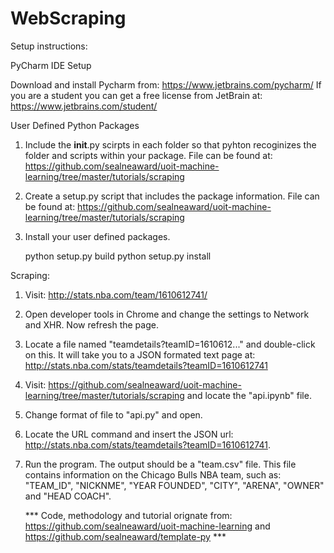 # WebScraping

Setup instructions:

PyCharm IDE Setup

Download and install Pycharm from: https://www.jetbrains.com/pycharm/ 
If you are a student you can get a free license from JetBrain at: https://www.jetbrains.com/student/


User Defined Python Packages

1. Include the __init__.py scirpts in each folder so that pyhton recoginizes the folder and scripts within your package.
   File can be found at: https://github.com/sealneaward/uoit-machine-learning/tree/master/tutorials/scraping

2. Create a setup.py script that includes the package information.
   File can be found at: https://github.com/sealneaward/uoit-machine-learning/tree/master/tutorials/scraping

3. Install your user defined packages.

   python setup.py build
   python setup.py install


Scraping:

1. Visit: http://stats.nba.com/team/1610612741/

2. Open developer tools in Chrome and change the settings to Network and XHR. Now refresh the page. 

3. Locate a file named "teamdetails?teamID=1610612..." and double-click on this. It will take you to a JSON formated text page at: http://stats.nba.com/stats/teamdetails?teamID=1610612741

4. Visit: https://github.com/sealneaward/uoit-machine-learning/tree/master/tutorials/scraping and locate the "api.ipynb" file. 

5. Change format of file to "api.py" and open.

6. Locate the URL command and insert the JSON url: http://stats.nba.com/stats/teamdetails?teamID=1610612741.

7. Run the program. The output should be a "team.csv" file. This file contains information on the Chicago Bulls NBA team, 
   such as: "TEAM_ID", "NICKNME", "YEAR FOUNDED", "CITY", "ARENA", "OWNER" and "HEAD COACH".
   
   
   *** Code, methodology and tutorial orignate from: https://github.com/sealneaward/uoit-machine-learning 
       and https://github.com/sealneaward/template-py ***
